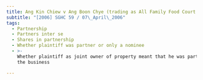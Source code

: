 ```yaml
---
title: Ang Kin Chiew v Ang Boon Chye (trading as All Family Food Court and others)
subtitle: "[2006] SGHC 59 / 07\_April\_2006"
tags:
  - Partnership
  - Partners inter se
  - Shares in partnership
  - Whether plaintiff was partner or only a nominee
  - >-
    Whether plaintiff as joint owner of property meant that he was partner in
    the business

---
```



